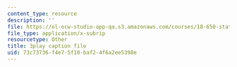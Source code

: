 ```yaml
---
content_type: resource
description: ''
file: https://ol-ocw-studio-app-qa.s3.amazonaws.com/courses/18-650-statistics-for-applications-fall-2016/73c73736f4e75f10baf24f6a2ee5398e_JTbZP0yt9qc.vtt
file_type: application/x-subrip
resourcetype: Other
title: 3play caption file
uid: 73c73736-f4e7-5f10-baf2-4f6a2ee5398e
---
```

